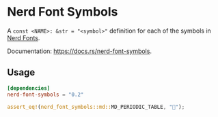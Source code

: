 # Nerd Font Symbols

A `const <NAME>: &str = "<symbol>"` definition for each of the symbols in [Nerd Fonts](https://www.nerdfonts.com/).

Documentation: <https://docs.rs/nerd-font-symbols>.

## Usage

```toml
[dependencies]
nerd-font-symbols = "0.2"
```

```rust
assert_eq!(nerd_font_symbols::md::MD_PERIODIC_TABLE, "󰢶");
```
